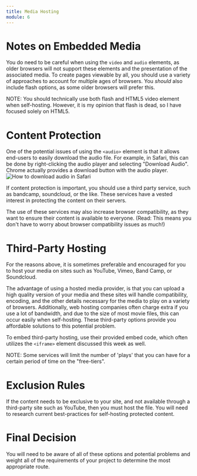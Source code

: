 ```yaml
---
title: Media Hosting
module: 6
---
```


# Notes on Embedded Media

You do need to be careful when using the `video` and `audio` elements, as older browsers will not support these elements and the presentation of the associated media. To create pages viewable by all, you should use a variety of approaches to account for multiple ages of browsers. You _should_ also include flash options, as some older browsers will prefer this.

NOTE: You should technically use both flash and HTML5 video element when self-hosting. However, it is my opinion that flash is dead, so I have focused solely on HTML5.


# Content Protection

One of the potential issues of using the `<audio>` element is that it allows end-users to easily download the audio file. For example, in Safari, this can be done by right-clicking the audio player and selecting "Download Audio". Chrome actually provides a download button with the audio player.
![How to download audio in Safari](../imgs/safari_download_audio.png "How to download audio in Safari")

If content protection is important, you should use a third party service, such as bandcamp, soundcloud, or the like. These services have a vested interest in protecting the content on their servers.

The use of these services may also increase browser compatibility, as they want to ensure their content is available to everyone. (Read: This means you don't have to worry about browser compatibility issues as much!)


# Third-Party Hosting

For the reasons above, it is sometimes preferable and encouraged for you to host your media on sites such as YouTube, Vimeo, Band Camp, or Soundcloud.

The advantage of using a hosted media provider, is that you can upload a high quality version of your media and these sites will handle compatibility, encoding, and the other details necessary for the media to play on a variety of browsers. Additionally, web hosting companies often charge extra if you use a lot of bandwidth, and due to the size of most movie files, this can occur easily when self-hosting. These third-party options provide you affordable solutions to this potential problem.

To embed third-party hosting, use their provided embed code, which often utilizes the `<iframe>` element discussed this week as well.

NOTE: Some services will limit the number of 'plays' that you can have for a certain period of time on the "free-tiers".


# Exclusion Rules

If the content needs to be exclusive to your site, and not available through a third-party site such as YouTube, then you must host the file. You will need to research current best-practices for self-hosting protected content.

# Final Decision

You will need to be aware of all of these options and potential problems and weight all of the requirements of your project to determine the most appropriate route. 
